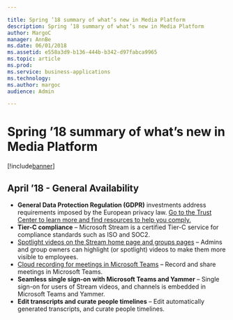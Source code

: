 ```yaml
---

title: Spring ’18 summary of what’s new in Media Platform
description: Spring ’18 summary of what’s new in Media Platform
author: MargoC
manager: AnnBe
ms.date: 06/01/2018
ms.assetid: e558a3d9-b136-444b-b342-d97fabca9965
ms.topic: article
ms.prod: 
ms.service: business-applications
ms.technology: 
ms.author: margoc
audience: Admin

---
```


# Spring ’18 summary of what’s new in Media Platform

[!include[banner](../../includes/banner.md)]


## April ’18 - General Availability

- **General Data Protection Regulation (GDPR)** investments address requirements imposed by the European privacy law. [Go to the Trust Center to learn more and find resources to help you comply.](https://www.microsoft.com/en-us/TrustCenter/Privacy/gdpr/default.aspx)
- **Tier-C compliance** – Microsoft Stream is a certified Tier-C service for compliance standards such as ISO and SOC2.
- [Spotlight videos on the Stream home page and groups pages](spotlight-videos.md) – Admins and group owners can highlight (or spotlight) videos to make them more visible to employees.
- [Cloud recording for meetings in Microsoft Teams](cloud-recording-meetings-teams.md) – Record and share meetings in Microsoft Teams.
- **Seamless single sign-on with Microsoft Teams and Yammer** – Single sign-on for users of Stream videos, and channels is embedded in Microsoft Teams and Yammer.
- **Edit transcripts and curate people timelines** – Edit automatically generated transcripts, and curate people timelines.